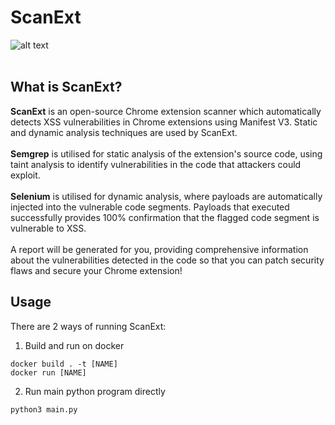 # ScanExt
![alt text](https://github.com/gcmaximus/scanext/blob/main/logo.png?raw=true) 
<br><br>
## What is ScanExt?
<b>ScanExt</b> is an open-source Chrome extension scanner which automatically detects XSS vulnerabilities in Chrome extensions using Manifest V3. Static and dynamic analysis techniques are used by ScanExt.
<br><br>
<b>Semgrep</b> is utilised for static analysis of the extension's source code, using taint analysis to identify vulnerabilities in the code that attackers could exploit.
<br><br>
<b>Selenium</b> is utilised for dynamic analysis, where payloads are automatically injected into the vulnerable code segments. Payloads that executed successfully provides 100% confirmation that the flagged code segment is vulnerable to XSS.
<br><br>
A report will be generated for you, providing comprehensive information about the vulnerabilities detected in the code so that you can patch security flaws and secure your Chrome extension!

## Usage
There are 2 ways of running ScanExt:
1. Build and run on docker


```
docker build . -t [NAME]
docker run [NAME]
```

2. Run main python program directly

```
python3 main.py
```
